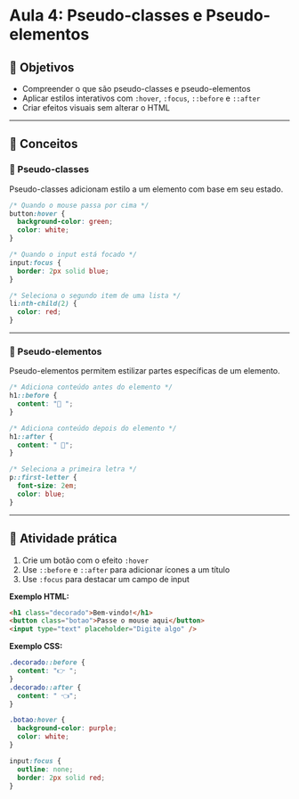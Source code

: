 # Aula 4: Pseudo-classes e Pseudo-elementos

## 🎯 Objetivos
- Compreender o que são pseudo-classes e pseudo-elementos
- Aplicar estilos interativos com `:hover`, `:focus`, `::before` e `::after`
- Criar efeitos visuais sem alterar o HTML

---

## 🧠 Conceitos

### 🔹 Pseudo-classes

Pseudo-classes adicionam estilo a um elemento com base em seu estado.

```css
/* Quando o mouse passa por cima */
button:hover {
  background-color: green;
  color: white;
}

/* Quando o input está focado */
input:focus {
  border: 2px solid blue;
}

/* Seleciona o segundo item de uma lista */
li:nth-child(2) {
  color: red;
}
```

---

### 🔸 Pseudo-elementos

Pseudo-elementos permitem estilizar partes específicas de um elemento.

```css
/* Adiciona conteúdo antes do elemento */
h1::before {
  content: "🚀 ";
}

/* Adiciona conteúdo depois do elemento */
h1::after {
  content: " 🌟";
}

/* Seleciona a primeira letra */
p::first-letter {
  font-size: 2em;
  color: blue;
}
```

---

## 🧪 Atividade prática

1. Crie um botão com o efeito `:hover`
2. Use `::before` e `::after` para adicionar ícones a um título
3. Use `:focus` para destacar um campo de input

**Exemplo HTML:**
```html
<h1 class="decorado">Bem-vindo!</h1>
<button class="botao">Passe o mouse aqui</button>
<input type="text" placeholder="Digite algo" />
```

**Exemplo CSS:**
```css
.decorado::before {
  content: "👉 ";
}
.decorado::after {
  content: " 👈";
}

.botao:hover {
  background-color: purple;
  color: white;
}

input:focus {
  outline: none;
  border: 2px solid red;
}
```